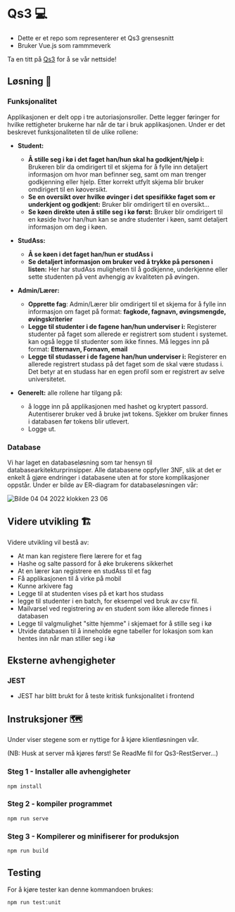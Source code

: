 # Qs3 💻
- Dette er et repo som representerer et Qs3 grensesnitt 
- Bruker Vue.js som rammmeverk 

Ta en titt på [Qs3](http://qs3.no) for å se vår nettside!

## Løsning 📜

### Funksjonalitet

Applikasjonen er delt opp i tre autoriasjonsroller. Dette legger føringer for hvilke rettigheter brukerne har når de tar i bruk applikasjonen. Under er det beskrevet funksjonaliteten til de ulike rollene:

   * **Student:**
      * **Å stille seg i kø i det faget han/hun skal ha godkjent/hjelp i:** Brukeren blir da omdirigert til et skjema for å fylle inn detaljert informasjon om hvor man befinner seg, samt om man trenger godkjenning eller hjelp. Etter korrekt utfylt skjema blir bruker omdirigert til en køoversikt.
      * **Se en oversikt over hvilke øvinger i det spesifikke faget som er underkjent og godkjent:** Bruker blir omdirigert til en oversikt...
      * **Se køen direkte uten å stille seg i kø først:** Bruker blir omdirigert til en køside hvor han/hun kan se andre studenter i køen, samt detaljert informasjon om deg i køen. 
   
   * **StudAss:** 
      * **Å se køen i det faget han/hun er studAss i**
      * **Se detaljert informasjon om bruker ved å trykke på personen i listen:** Her har studAss muligheten til å godkjenne, underkjenne eller sette studenten på vent avhengig av kvaliteten på øvingen.
   
   * **Admin/Lærer:**
      * **Opprette fag**: Admin/Lærer blir omdirigert til et skjema for å fylle inn informasjon om faget på format: **fagkode, fagnavn, øvingsmengde, øvingskriterier** 
      *  **Legge til studenter i de fagene han/hun underviser i:** Registerer studenter på faget som allerede er registrert som student i systemet. kan også legge til studenter som ikke finnes. Må legges inn på format: **Etternavn, Fornavn, email**
      *  **Legge til studasser i de fagene han/hun underviser i:**  Registerer en allerede registrert studass på det faget som de skal være studass i. Det betyr at en studass har en egen profil som er registrert av selve universitetet.  

* **Generelt:**
 alle rollene har tilgang på:
  * å logge inn på applikasjonen med hashet og kryptert passord. Autentiserer bruker ved å bruke jwt tokens. Sjekker om bruker finnes i databasen før tokens blir utlevert. 
  * Logge ut. 

   
 ### Database

Vi har laget en databaseløsning som tar hensyn til databasearkitekturprinsipper. Alle databasene oppfyller 3NF, slik at det er enkelt å gjøre endringer i databasene uten at for store komplikasjoner oppstår. Under er bilde av ER-diagram for databaseløsningen vår:

![Bilde 04 04 2022 klokken 23 06](https://user-images.githubusercontent.com/91839835/161632312-7047729b-bed8-4495-bd67-c724fe20ae90.jpg)


## Videre utvikling 🏗️

Videre utvikling vil bestå av:
* At man kan registere flere lærere for et fag
* Hashe og salte passord for å øke brukerens sikkerhet 
* At en lærer kan registrere en studAss til et fag
* Få applikasjonen til å virke på mobil
* Kunne arkivere fag
* Legge til at studenten vises på et kart hos studass
* legge til studenter i en batch, for eksempel ved bruk av csv fil.
* Mailvarsel ved registrering av en student som ikke allerede finnes i databasen 
* Legge til valgmulighet "sitte hjemme" i skjemaet for å stille seg i kø
* Utvide databasen til å inneholde egne tabeller for lokasjon som kan hentes inn når man stiller seg i kø

## Eksterne avhengigheter 

### JEST
- JEST har blitt brukt for å teste kritisk funksjonalitet i frontend


## Instruksjoner 🗺️
Under viser stegene som er nyttige for å kjøre klientløsningen vår. 

(NB: Husk at server må kjøres først! Se ReadMe fil for Qs3-RestServer...)

### Steg 1 -  Installer alle avhengigheter 
```
npm install
```

### Steg 2 - kompiler programmet
```
npm run serve
```

### Steg 3 - Kompilerer og minifiserer for produksjon
```
npm run build
```

## Testing
For å kjøre tester kan denne kommandoen brukes:
```
npm run test:unit
```





